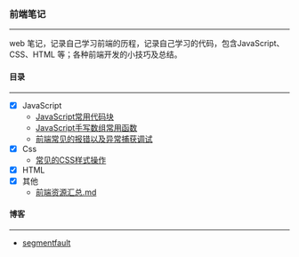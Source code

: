 ### 前端笔记
***
web 笔记，记录自己学习前端的历程，记录自己学习的代码，包含JavaScript、CSS、HTML 等；各种前端开发的小技巧及总结。

#### 目录
***
  - [x] JavaScript
    * [JavaScript常用代码块](./Js/JavaScript常用代码块/JavaScript常用代码块.md)
	* [JavaScript手写数组常用函数](./Js/JavaScript手写数组常用函数.md)
	* [前端常见的报错以及异常捕获调试](./Js/前端常见的报错以及异常捕获.md)
  - [x] Css
	* [常见的CSS样式操作](./Css/常见的CSS样式操作.md)
  - [x] HTML
  - [x] 其他
    * [前端资源汇总.md](./other/前端资源汇总.md)
  
#### 博客
***
* [segmentfault](https://segmentfault.com/u/fishstudy520_5c9ac771f1b4e)